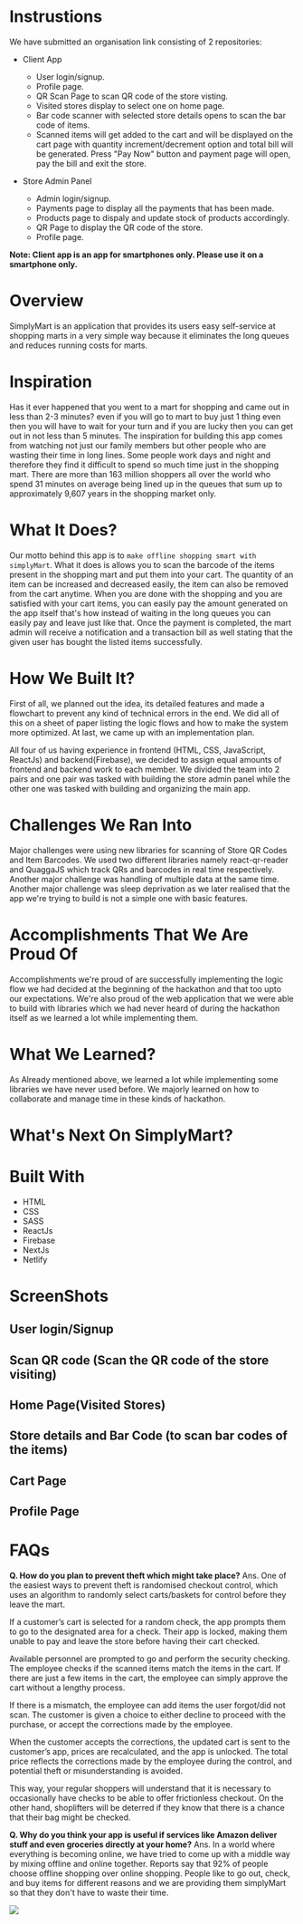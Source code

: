 # Instrustions

We have submitted an organisation link consisting of 2 repositories:

- Client App

  - User login/signup.
  - Profile page.
  - QR Scan Page to scan QR code of the store visting.
  - Visited stores display to select one on home page.
  - Bar code scanner with selected store details opens to scan the bar code of items.
  - Scanned items will get added to the cart and will be displayed on the cart page with quantity increment/decrement option and total bill will be generated. Press "Pay Now" button and payment page will open, pay the bill and exit the store.

- Store Admin Panel
  - Admin login/signup.
  - Payments page to display all the payments that has been made.
  - Products page to dispaly and update stock of products accordingly.
  - QR Page to display the QR code of the store.
  - Profile page.

**Note: Client app is an app for smartphones only. Please use it on a smartphone only.**

# Overview

SimplyMart is an application that provides its users easy self-service at shopping marts in a very simple way because it eliminates the long queues and reduces running costs for marts.

# Inspiration

Has it ever happened that you went to a mart for shopping and came out in less than 2-3 minutes? even if you will go to mart to buy just 1 thing even then you will have to wait for your turn and if you are lucky then you can get out in not less than 5 minutes. The inspiration for building this app comes from watching not just our family members but other people who are wasting their time in long lines. Some people work days and night and therefore they find it difficult to spend so much time just in the shopping mart. There are more than 163 million shoppers all over the world who spend 31 minutes on average being lined up in the queues that sum up to approximately 9,607 years in the shopping market only.

# What It Does?

Our motto behind this app is to `make offline shopping smart with simplyMart`. What it does is allows you to scan the barcode of the items present in the shopping mart and put them into your cart. The quantity of an item can be increased and decreased easily, the item can also be removed from the cart anytime. When you are done with the shopping and you are satisfied with your cart items, you can easily pay the amount generated on the app itself that's how instead of waiting in the long queues you can easily pay and leave just like that. Once the payment is completed, the mart admin will receive a notification and a transaction bill as well stating that the given user has bought the listed items successfully.

# How We Built It?

First of all, we planned out the idea, its detailed features and made a flowchart to prevent any kind of technical errors in the end. We did all of this on a sheet of paper listing the logic flows and how to make the system more optimized. At last, we came up with an implementation plan.

All four of us having experience in frontend (HTML, CSS, JavaScript, ReactJs) and backend(Firebase), we decided to assign equal amounts of frontend and backend work to each member. We divided the team into 2 pairs and one pair was tasked with building the store admin panel while the other one was tasked with building and organizing the main app.

# Challenges We Ran Into

Major challenges were using new libraries for scanning of Store QR Codes and Item Barcodes. We used two different libraries namely react-qr-reader and QuaggaJS which track QRs and barcodes in real time respectively. Another major challenge was handling of multiple data at the same time. Another major challenge was sleep deprivation as we later realised that the app we're trying to build is not a simple one with basic features.

# Accomplishments That We Are Proud Of

Accomplishments we're proud of are successfully implementing the logic flow we had decided at the beginning of the hackathon and that too upto our expectations. We're also proud of the web application that we were able to build with libraries which we had never heard of during the hackathon itself as we learned a lot while implementing them.

# What We Learned?

As Already mentioned above, we learned a lot while implementing some libraries we have never used before. We majorly learned on how to collaborate and manage time in these kinds of hackathon.

# What's Next On SimplyMart?

# Built With

- HTML
- CSS
- SASS
- ReactJs
- Firebase
- NextJs
- Netlify

# ScreenShots

## User login/Signup


## Scan QR code (Scan the QR code of the store visiting)


## Home Page(Visited Stores)


## Store details and Bar Code (to scan bar codes of the items)


## Cart Page


## Profile Page



# FAQs

**Q. How do you plan to prevent theft which might take place?**
Ans. One of the easiest ways to prevent theft is randomised checkout control, which uses an algorithm to randomly select carts/baskets for control before they leave the mart.

If a customer’s cart is selected for a random check, the app prompts them to go to the designated area for a check. Their app is locked, making them unable to pay and leave the store before having their cart checked.

Available personnel are prompted to go and perform the security checking. The employee checks if the scanned items match the items in the cart. If there are just a few items in the cart, the employee can simply approve the cart without a lengthy process.

If there is a mismatch, the employee can add items the user forgot/did not scan. The customer is given a choice to either decline to proceed with the purchase, or accept the corrections made by the employee.

When the customer accepts the corrections, the updated cart is sent to the customer’s app, prices are recalculated, and the app is unlocked. The total price reflects the corrections made by the employee during the control, and potential theft or misunderstanding is avoided.

This way, your regular shoppers will understand that it is necessary to occasionally have checks to be able to offer frictionless checkout. On the other hand, shoplifters will be deterred if they know that there is a chance that their bag might be checked.

**Q. Why do you think your app is useful if services like Amazon deliver stuff and even groceries directly at your home?**
Ans. In a world where everything is becoming online, we have tried to come up with a middle way by mixing offline and online together. Reports say that 92% of people choose offline shopping over online shopping. People like to go out, check, and buy items for different reasons and we are providing them simplyMart so that they don't have to waste their time.

<img src="https://d33wubrfki0l68.cloudfront.net/e079abe345b743e6c6ead1099913dc55aabff31d/6fc0c/images/blog/posts/2014/08/blog-retail-purchase.jpg" />
